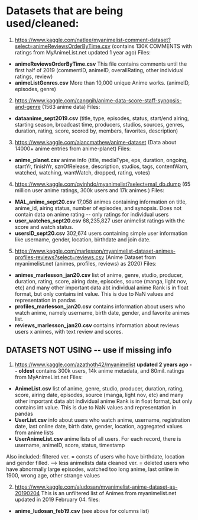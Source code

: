 # Datasets that are being used/cleaned:

1. https://www.kaggle.com/natlee/myanimelist-comment-dataset?select=animeReviewsOrderByTime.csv
(contains 130K COMMENTS with ratings from MyAnimeList.net updated 1 year ago)
Files: 
- **animeReviewsOrderByTime.csv**
This file contains comments until the first half of 2019 (commentID, animeID, overallRating, other individual ratings, review)
- **animeListGenres.csv**
More than 10,000 unique Anime works. (animeID, episodes, genre)

2. https://www.kaggle.com/canggih/anime-data-score-staff-synopsis-and-genre
(1563 anime data)
Files:
- **dataanime_sept2019.csv** (title, type, episodes, status, start/end airing, starting season, broadcast time, producers, studios, sources, genres, duration, rating,
score, scored by, members, favorites, description)

3. https://www.kaggle.com/alancmathew/anime-dataset
(Data about 14000+ anime entries from anime-planet)
Files:
- **anime_planet.csv**
anime info (title, mediaType, eps, duration, ongoing, startYr, finishYr, sznOfRelease, description, studios, tags, contentWarn, watched, watching, wantWatch,
dropped, rating, votes)

4. https://www.kaggle.com/qvinhdo/myanimelist?select=mal_db.dump
(65 million user anime ratings, 300k users and 17k animes )
Files:
- **MAL_anime_sept20.csv**
17,058 animes containing information on title, anime_id, airing status, number of episodes, and synopsis. Does not contain data on anime rating -- only ratings for individual users 
- **user_watches_sept20.csv**
 68,235,827 user animelist ratings with the score and watch status.
- **usersID_sept20.csv**
302,674 users containing simple user information like username, gender, location, birthdate and join date.

5. https://www.kaggle.com/marlesson/myanimelist-dataset-animes-profiles-reviews?select=reviews.csv
(Anime Dataset from myanimelist.net (animes, profiles, reviews) as 2020)
Files:
- **animes_marlesson_jan20.csv**
list of anime, genre, studio, producer, duration, rating, score, airing date, episodes, source (manga, light nov, etc) and many other important data abt individual anime
Rank is in float format, but only contains int value. This is due to NaN values and representation in pandas
- **profiles_marlesson_jan20.csv**
contains information about users who watch anime, namely username, birth date, gender, and favorite animes list.
- **reviews_marlesson_jan20.csv**
contains information about reviews users x animes, with text review and scores.

## DATASETS NOT USING -- use if missing info
1. https://www.kaggle.com/azathoth42/myanimelist **updated 2 years ago -- oldest**
contains 300k users, 14k anime metadata, and 80mil. ratings from MyAnimeList.net
Files:
- **AnimeList.csv** 
list of anime, genre, studio, producer, duration, rating, score, airing date, episodes, source (manga, light nov, etc) and many other important data abt individual anime
Rank is in float format, but only contains int value. This is due to NaN values and representation in pandas
- **UserList.csv**
info about users who watch anime, username, registration date, last online date, birth date, gender, location, aggregated values from anime lists
- **UserAnimeList.csv**
anime lists of all users. For each record, there is username, animeID, score, status, timestamp

Also included:
filtered ver. = consts of users who have birthdate, location and gender filled. --> less animelists data
cleaned ver. = deleted users who have abnormally large episodes, watched too long anime, last online in 1900, wrong age, other strange values

2. https://www.kaggle.com/aludosan/myanimelist-anime-dataset-as-20190204
This is an unfiltered list of Animes from myanimelist.net updated in 2019 February 04.
files:
- **anime_ludosan_feb19.csv**
(see above for columns list)
